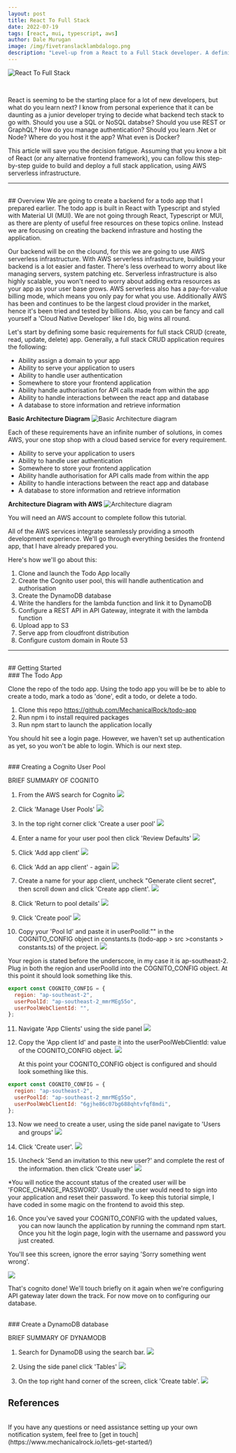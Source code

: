 ```yaml
---
layout: post
title: React To Full Stack
date: 2022-07-19
tags: [react, mui, typescript, aws]
author: Dale Murugan
image: /img/fivetranslacklambdalogo.png
description: "Level-up from a React to a Full Stack developer. A definitive guide for junior developers"
---
```


![React To Full Stack](/img/fivetranslacklambdalogo.png)

<br/>

React is seeming to be the starting place for a lot of new developers, but what do you learn next? I know from personal experience that it can be daunting as a junior developer trying to decide what backend tech stack to go with. Should you use a SQL or NoSQL databse? Should you use REST or GraphQL? How do you manage authentication? Should you learn .Net or Node? Where do you host it the app? What even is Docker?

This article will save you the decision fatigue. Assuming that you know a bit of React (or any alternative frontend framework), you can follow this step-by-step guide to build and deploy a full stack application, using AWS serverless infrastructure.

---

<br>
## Overview
 We are going to create a backend for a todo app that I prepared earlier. The todo app is built in React with Typescript and styled with Material UI (MUI). We are not going through React, Typescript or MUI, as there are plenty of useful free resources on these topics online. Instead we are focusing on creating the backend infrasture and hosting the application.

Our backend will be on the clound, for this we are going to use AWS serverless infrastructure. With AWS serverless infrastructure, building your backend is a lot easier and faster. There's less overhead to worry about like managing servers, system patching etc. Serverless infrastructure is also highly scalable, you won't need to worry about adding extra resources as your app as your user base grows. AWS serverless also has a pay-for-value billing mode, which means you only pay for what you use. Additionally AWS has been and continues to be the largest cloud provider in the market, hence it's been tried and tested by billions. Also, you can be fancy and call yourself a 'Cloud Native Developer' like I do, big wins all round.

Let's start by defining some basic requirements for full stack CRUD (create, read, update, delete) app. Generally, a full stack CRUD application requires the following:

- Ability assign a domain to your app
- Ability to serve your application to users
- Ability to handle user authentication
- Somewhere to store your frontend application
- Ability handle authorisation for API calls made from within the app
- Ability to handle interactions between the react app and database
- A database to store information and retrieve information

**Basic Architecture Diagram**
![Basic Architecture diagram](/img/react-to-full-stack/react-to-full-stack-basic-architecture.png)

Each of these requirements have an infinite number of solutions, in comes AWS, your one stop shop with a cloud based service for every requirement.

- Ability to serve your application to users
- Ability to handle user authentication
- Somewhere to store your frontend application
- Ability handle authorisation for API calls made from within the app
- Ability to handle interactions between the react app and database
- A database to store information and retrieve information

**Architecture Diagram with AWS**
![Architecture diagram](/img/react-to-full-stack/react-to-full-stack-aws-architecture.png)

You will need an AWS account to complete follow this tutorial.

All of the AWS services integrate seamlessly providing a smooth development experience. We'll go through everything besides the frontend app, that I have already prepared you.

Here's how we'll go about this:

1. Clone and launch the Todo App locally
2. Create the Cognito user pool, this will handle authentication and authorisation
3. Create the DynamoDB database
4. Write the handlers for the lambda function and link it to DynamoDB
5. Configure a REST API in API Gateway, integrate it with the lambda function
6. Upload app to S3
7. Serve app from cloudfront distribution
8. Configure custom domain in Route 53

---

<br>
## Getting Started
<br>
### The Todo App

Clone the repo of the todo app. Using the todo app you will be be to able to create a todo, mark a todo as 'done', edit a todo, or delete a todo.

1. Clone this repo https://github.com/MechanicalRock/todo-app
2. Run npm i to install required packages
3. Run npm start to launch the application locally

You should hit see a login page. However, we haven't set up authentication as yet, so you won't be able to login. Which is our next step.

<br>
### Creating a Cognito User Pool

BRIEF SUMMARY OF COGNITO

1. From the AWS search for Cognito
   ![](/img/react-to-full-stack/cognito-1.png)

2. Click 'Manage User Pools'
   ![](/img/react-to-full-stack/cognito-2.png)

3. In the top right corner click 'Create a user pool'
   ![](/img/react-to-full-stack/cognito-3.png)

4. Enter a name for your user pool then click 'Review Defaults'
   ![](/img/react-to-full-stack/cognito-4.png)

5. Click 'Add app client'
   ![](/img/react-to-full-stack/cognito-5.png)

6. Click 'Add an app client' - again
   ![](/img/react-to-full-stack/cognito-6.png)

7. Create a name for your app client, uncheck "Generate client secret", then scroll down and click 'Create app client'.
   ![](/img/react-to-full-stack/cognito-7.png)

8. Click 'Return to pool details'
   ![](/img/react-to-full-stack/cognito-8.png)

9. Click 'Create pool'
   ![](/img/react-to-full-stack/cognito-9.png)

10. Copy your 'Pool Id' and paste it in userPoolId:"" in the COGNITO_CONFIG object in constants.ts (todo-app > src >constants > constants.ts) of the project.
    ![](/img/react-to-full-stack/cognito-10.png)

Your region is stated before the underscore, in my case it is ap-southeast-2. Plug in both the region and userPoolId into the COGNITO_CONFIG object. At this point it should look something like this.

```javascript
export const COGNITO_CONFIG = {
  region: "ap-southeast-2",
  userPoolId: "ap-southeast-2_mmrMEg55o",
  userPoolWebClientId: "",
};
```

11. Navigate 'App Clients' using the side panel
    ![](/img/react-to-full-stack/cognito-11.png)

12. Copy the 'App client Id' and paste it into the userPoolWebClientId: value of the COGNITO_CONFIG object.
    ![](/img/react-to-full-stack/cognito-12.png)

    At this point your COGNITO_CONFIG object is configured and should look something like this.

```javascript
export const COGNITO_CONFIG = {
  region: "ap-southeast-2",
  userPoolId: "ap-southeast-2_mmrMEg55o",
  userPoolWebClientId: "6gjhe86c07bg688qhtvfqf8mdi",
};
```

13. Now we need to create a user, using the side panel navigate to 'Users and groups'
    ![](/img/react-to-full-stack/cognito-13.png)

14. Click 'Create user'.
    ![](/img/react-to-full-stack/cognito-14.png)

15. Uncheck 'Send an invitation to this new user?' and complete the rest of the information. then click 'Create user'
    ![](/img/react-to-full-stack/cognito-15.png)

\*You will notice the account status of the created user will be 'FORCE_CHANGE_PASSWORD'. Usually the user would need to sign into your application and reset their password. To keep this tutorial simple, I have coded in some magic on the frontend to avoid this step.

16. Once you've saved your COGNITO_CONFIG with the updated values, you can now launch the application by running the command npm start. Once you hit the login page, login with the username and password you just created.

You'll see this screen, ignore the error saying 'Sorry something went wrong'.

![](/img/react-to-full-stack/cognito-16.png)

That's cognito done! We'll touch briefly on it again when we're configuring API gateway later down the track. For now move on to configuring our database.

<br>
### Create a DynamoDB database

BRIEF SUMMARY OF DYNAMODB

1. Search for DynamoDB using the search bar.
   ![](/img/react-to-full-stack/dynamodb-1.png)

2. Using the side panel click 'Tables'
   ![](/img/react-to-full-stack/dynamodb-2.png)

3. On the top right hand corner of the screen, click 'Create table'.
   ![](/img/react-to-full-stack/dynamodb-3.png)

## References

<br>
If you have any questions or need assistance setting up your own notification system, feel free to [get in touch](https://www.mechanicalrock.io/lets-get-started/)
